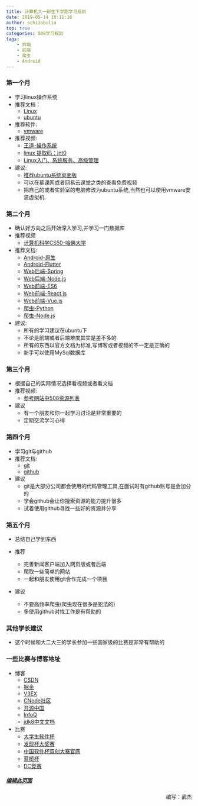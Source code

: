 ```yaml
---
title: 计算机大一新生下学期学习规划
date: 2019-05-14 10:11:16
author: schizobulia
top: true
categories: 508学习规划
tags: 
    - 后端
    - 前端
    - 爬虫
    - Android
---
```


### 第一个月
- 学习linux操作系统
- 推荐文档：
    - [Linux](https://www.runoob.com/linux/linux-tutorial.html)
    - [ubuntu](https://baike.baidu.com/item/ubuntu%E7%B3%BB%E7%BB%9F/181855)
- 推荐软件:
    - [vmware](https://www.vmware.com/cn.html)
- 推荐视频:
    - [王道-操作系统](https://www.bilibili.com/video/av44741175)
    - [linux 提取码：jnt0 ](https://pan.baidu.com/s/1jUbF89pASPQ9QZytoLi83g)
    - [Linux入门、系统服务、高级管理](https://www.bilibili.com/video/av49451932?t=152)
- 建议: 
    - [推荐ubuntu系统桌面版](http://releases.ubuntu.com/bionic/)
    - 可以在慕课网或者网易云课堂之类的查看免费视频
    - 把自己的或者实验室的电脑修改为ubuntu系统,当然也可以使用vmware安装虚拟机.

### 第二个月
- 确认好方向之后开始深入学习,并学习一门数据库
- 推荐视频
    - [计算机科学CS50-哈佛大学](https://www.bilibili.com/video/av50186576/?redirectFrom=h5)
- 推荐文档:
    - [Android-原生](https://developer.android.google.cn/training/basics/firstapp/)
    - [Android-Flutter](https://flutterchina.club/)
    - [Web后端-Spring](https://spring.io/)
    - [Web后端-Node.js](http://nqdeng.github.io/7-days-nodejs/)
    - [Web前端-ES6](http://es6.ruanyifeng.com/)
    - [Web前端-React.js](https://reactjs.org.cn/)
    - [Web前端-Vue.js](https://cn.vuejs.org/)
    - [爬虫-Python](http://www.scrapyd.cn/)
    - [爬虫-Node.js](https://zhaoqize.github.io/puppeteer-api-zh_CN/#/?id=%E6%A6%82%E8%BF%B0)
- 建议: 
    - 所有的学习建议在ubuntu下
    - 不论是前端或者后端难度其实是差不多的
    - 所有的东西以官方文档为标准,写博客或者视频的不一定是正确的
    - 新手可以使用MySql数据库

### 第三个月
- 根据自己的实际情况选择看视频或者看文档
- 推荐视频:
    - [参考网站中508资源列表](https://508laboratory.github.io/2019/05/17/508%E5%AD%A6%E4%B9%A0%E8%A7%84%E5%88%92/%E5%AD%A6%E4%B9%A0%E8%B5%84%E6%BA%90/)
- 建议
    - 有一个朋友和你一起学习讨论是非常重要的
    - 定期交流学习心得

### 第四个月
- 学习git与github
- 推荐文档:
    - [git](https://www.liaoxuefeng.com/wiki/896043488029600)
    - [github](https://blog.csdn.net/xingkaifan/article/details/81105352)
- 建议
    - git是大部分公司都会使用的代码管理工具,在面试时有github账号是会加分的
    - 学会github会让你搜索资源的能力提升很多
    - 试着使用github寻找一些好的资源并分享

### 第五个月
- 总结自己学到东西
- 推荐
    - 完善新闻客户端加入网页版或者后端
    - 爬取一些简单的网站
    - 一起和朋友使用git合作完成一个项目

- 建议
    - 不要高频率爬虫(爬虫现在很多是犯法的)
    - 多使用github对找工作是有帮助的

### 其他学长建议
- 这个时候和大二大三的学长参加一些国家级的比赛是非常有帮助的


### 一些比赛与博客地址
- 博客
    - [CSDN](http://www.cnsoftbei.com/)
    - [掘金](https://juejin.im)
    - [V3EX](https://www.v2ex.com/)
    - [CNode社区](https://cnodejs.org/)
    - [开源中国](https://www.oschina.net/)
    - [InfoQ](https://www.infoq.cn/)
    - [jdk8中文文档](http://blog.fondme.cn/apidoc/jdk-1.8-youdao/)
- 比赛
    - [大学生软件杯](http://www.cnsoftbei.com/)
    - [发现杯大奖赛](http://www.dajiangsai.org/)
    - [中国软件杯双创大赛官网](http://cxcy.cnsoftbei.com/)
    - [蓝桥杯](http://www.lanqiao.org/)
    - [DC竞赛](https://www.pkbigdata.com/common/cmptIndex.html)

##### [编辑此页面](https://github.com/508laboratory/WebsiteCode/edit/master/source/_posts/508学习规划/大一下学期.md)

<p align="right">编写：武杰</p>